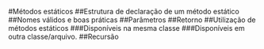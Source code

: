 #Métodos estáticos
##Estrutura de declaração de um método estático
##Nomes válidos e boas práticas
##Parâmetros
##Retorno
##Utilização de métodos estáticos
###Disponíveis na mesma classe
###Disponíveis em outra classe/arquivo.
##Recursão
